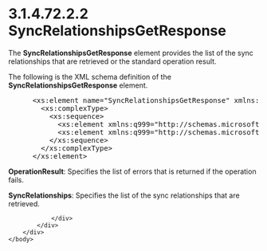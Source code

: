 <html dir="LTR" xmlns:mshelp="http://msdn.microsoft.com/mshelp" xmlns:ddue="http://ddue.schemas.microsoft.com/authoring/2003/5" xmlns:xlink="http://www.w3.org/1999/xlink" xmlns:tool="http://www.microsoft.com/tooltip">
    <head>
        <meta http-equiv="Content-Type" content="text/html; CHARSET=utf-8"></meta>
        <meta name="save" content="history"></meta>
        <title>3.1.4.72.2.2 SyncRelationshipsGetResponse</title>
        <xml>
            <mshelp:toctitle title="3.1.4.72.2.2 SyncRelationshipsGetResponse"></mshelp:toctitle>
            <mshelp:rltitle title="[MS-SSMDSWS-15]: SyncRelationshipsGetResponse"></mshelp:rltitle>
            <mshelp:keyword index="A" term="6f1e73ab-f28a-45d1-a48c-8b22bd994793"></mshelp:keyword>
            <mshelp:attr name="DCSext.ContentType" value="open specification"></mshelp:attr>
            <mshelp:attr name="AssetID" value="6f1e73ab-f28a-45d1-a48c-8b22bd994793"></mshelp:attr>
            <mshelp:attr name="TopicType" value="kbRef"></mshelp:attr>
            <mshelp:attr name="DCSext.Title" value="[MS-SSMDSWS-15]: SyncRelationshipsGetResponse" />
        </xml>
    </head>
    <body>
        <div id="header">
            <h1 class="heading">3.1.4.72.2.2 SyncRelationshipsGetResponse</h1>
        </div>
        <div id="mainSection">
            <div id="mainBody">
                <div id="allHistory" class="saveHistory"></div>
                <div id="sectionSection0" class="section" name="collapseableSection">
                    

<p>The <b>SyncRelationshipsGetResponse</b> element provides the
list of the sync relationships that are retrieved or the standard operation
result.</p>

<p>The following is the XML schema definition of the <b>SyncRelationshipsGetResponse</b>
element.</p>

<dl>
<dd>
<div><pre> &lt;xs:element name=&quot;SyncRelationshipsGetResponse&quot; xmlns:xs=&quot;http://www.w3.org/2001/XMLSchema&quot;&gt;
   &lt;xs:complexType&gt;
     &lt;xs:sequence&gt;
       &lt;xs:element xmlns:q999=&quot;http://schemas.microsoft.com/sqlserver/masterdataservices/2009/09&quot; minOccurs=&quot;0&quot; name=&quot;OperationResult&quot; nillable=&quot;true&quot; type=&quot;q999:OperationResult&quot; /&gt;
       &lt;xs:element xmlns:q999=&quot;http://schemas.microsoft.com/sqlserver/masterdataservices/2009/09&quot; minOccurs=&quot;0&quot; name=&quot;SyncRelationships&quot; nillable=&quot;true&quot; type=&quot;q999:ArrayOfSyncRelationship&quot; /&gt;
     &lt;/xs:sequence&gt;
   &lt;/xs:complexType&gt;
 &lt;/xs:element&gt;
</pre></div>
</dd></dl>

<p><b>OperationResult</b>: Specifies the list of errors
that is returned if the operation fails.</p>

<p><b>SyncRelationships</b>: Specifies the list of the
sync relationships that are retrieved.</p>


                </div>
            </div>
        </div>
    </body>
</html>